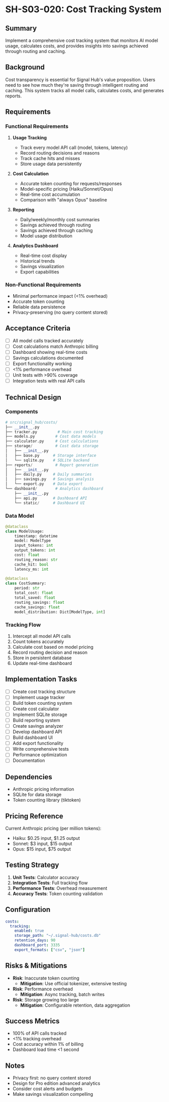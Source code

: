 # SH-S03-020: Cost Tracking System

## Summary
Implement a comprehensive cost tracking system that monitors AI model usage, calculates costs, and provides insights into savings achieved through routing and caching.

## Background
Cost transparency is essential for Signal Hub's value proposition. Users need to see how much they're saving through intelligent routing and caching. This system tracks all model calls, calculates costs, and generates reports.

## Requirements

### Functional Requirements
1. **Usage Tracking**
   - Track every model API call (model, tokens, latency)
   - Record routing decisions and reasons
   - Track cache hits and misses
   - Store usage data persistently

2. **Cost Calculation**
   - Accurate token counting for requests/responses
   - Model-specific pricing (Haiku/Sonnet/Opus)
   - Real-time cost accumulation
   - Comparison with "always Opus" baseline

3. **Reporting**
   - Daily/weekly/monthly cost summaries
   - Savings achieved through routing
   - Savings achieved through caching
   - Model usage distribution

4. **Analytics Dashboard**
   - Real-time cost display
   - Historical trends
   - Savings visualization
   - Export capabilities

### Non-Functional Requirements
- Minimal performance impact (<1% overhead)
- Accurate token counting
- Reliable data persistence
- Privacy-preserving (no query content stored)

## Acceptance Criteria
- [ ] All model calls tracked accurately
- [ ] Cost calculations match Anthropic billing
- [ ] Dashboard showing real-time costs
- [ ] Savings calculations documented
- [ ] Export functionality working
- [ ] <1% performance overhead
- [ ] Unit tests with >90% coverage
- [ ] Integration tests with real API calls

## Technical Design

### Components
```python
# src/signal_hub/costs/
├── __init__.py
├── tracker.py         # Main cost tracking
├── models.py         # Cost data models
├── calculator.py     # Cost calculations
├── storage/          # Cost data storage
│   ├── __init__.py
│   ├── base.py      # Storage interface
│   └── sqlite.py    # SQLite backend
├── reports/          # Report generation
│   ├── __init__.py
│   ├── daily.py     # Daily summaries
│   ├── savings.py   # Savings analysis
│   └── export.py    # Data export
└── dashboard/        # Analytics dashboard
    ├── __init__.py
    ├── api.py       # Dashboard API
    └── static/      # Dashboard UI
```

### Data Model
```python
@dataclass
class ModelUsage:
    timestamp: datetime
    model: ModelType
    input_tokens: int
    output_tokens: int
    cost: float
    routing_reason: str
    cache_hit: bool
    latency_ms: int
    
@dataclass
class CostSummary:
    period: str
    total_cost: float
    total_saved: float
    routing_savings: float
    cache_savings: float
    model_distribution: Dict[ModelType, int]
```

### Tracking Flow
1. Intercept all model API calls
2. Count tokens accurately
3. Calculate cost based on model pricing
4. Record routing decision and reason
5. Store in persistent database
6. Update real-time dashboard

## Implementation Tasks
- [ ] Create cost tracking structure
- [ ] Implement usage tracker
- [ ] Build token counting system
- [ ] Create cost calculator
- [ ] Implement SQLite storage
- [ ] Build reporting system
- [ ] Create savings analyzer
- [ ] Develop dashboard API
- [ ] Build dashboard UI
- [ ] Add export functionality
- [ ] Write comprehensive tests
- [ ] Performance optimization
- [ ] Documentation

## Dependencies
- Anthropic pricing information
- SQLite for data storage
- Token counting library (tiktoken)

## Pricing Reference
Current Anthropic pricing (per million tokens):
- Haiku: $0.25 input, $1.25 output
- Sonnet: $3 input, $15 output  
- Opus: $15 input, $75 output

## Testing Strategy
1. **Unit Tests**: Calculator accuracy
2. **Integration Tests**: Full tracking flow
3. **Performance Tests**: Overhead measurement
4. **Accuracy Tests**: Token counting validation

## Configuration
```yaml
costs:
  tracking:
    enabled: true
    storage_path: "~/.signal-hub/costs.db"
    retention_days: 90
    dashboard_port: 3335
    export_formats: ["csv", "json"]
```

## Risks & Mitigations
- **Risk**: Inaccurate token counting
  - **Mitigation**: Use official tokenizer, extensive testing
- **Risk**: Performance overhead
  - **Mitigation**: Async tracking, batch writes
- **Risk**: Storage growing too large
  - **Mitigation**: Configurable retention, data aggregation

## Success Metrics
- 100% of API calls tracked
- <1% tracking overhead
- Cost accuracy within 1% of billing
- Dashboard load time <1 second

## Notes
- Privacy first: no query content stored
- Design for Pro edition advanced analytics
- Consider cost alerts and budgets
- Make savings visualization compelling